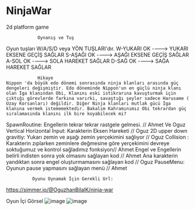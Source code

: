 # NinjaWar
2d platform game



                Oynanış ve Tuş
 Oyun tuşları W/A/S/D veya YÖN TUŞLARI'dır.
W-YUKARI OK ----> YUKARI EKSENE GEÇİŞ SAĞLAR
S-AŞAĞI OK ----> AŞAĞI EKSENE GEÇİŞ SAĞLAR
A-SOL OK ----> SOLA HAREKET SAĞLAR
D-SAĞ OK ----> SAĞA HAREKET SAĞLAR


                Hikaye
    Nippon 'da büyük edo dönemi sonrasında ninja klanları arasında güç dengeleri değişmiştir. Edo döneminde Nippon'un en güçlü ninja klanı olan İga klanından Obi, Klanını eski istikrarına kavuşturmak için çıktığı görevlerde farkına varırki, savaştığı şeyler sadece Harusame ( Uzay Korsanları) değildir. Diğer Ninja klanları mutlak gücü İga klanına vermek istememektedir. Bakalım Kahramınımız Obi tekrardan güç sıralamasında klanını ilk bire koyabilecek mi?


SpawnRoutine: Engellerin tekrar tekrar rastgele gelmesi. // Ahmet Ve Oguz
Vertical Horizontal İnput:  Karakterin Eksen Hareketi // Oguz
2D upper down gravitiy: Yukarı zemin ve aşağı zemin yerçekimini sağlıyor // Oguz
Collision : Karakterin zıplarken zeminlere değmesine göre yerçekimini devreye soktuğumuz ve kontrol sağladımız fonksiyon// Ahmet
Engel ve Engellerin belirli indisten sonra yok olmasını sağlayan kod // Ahmet
Ana karakterin yandıktan sonra engel oluşturmamasını sağlayan kod // Oguz
PauseMenu: Oyunun pause yapmasını sağlayan menü // Ahmet


              Oyunu Oynamak İçin Gerekli Url:
 https://simmer.io/@OguzhanBilalK/ninja-war
 
 
 Oyun İçi Görsel
 ![image](https://user-images.githubusercontent.com/73184456/204576539-f37a9952-7afd-4484-8632-c468fa9607f3.png)
 ![image](https://user-images.githubusercontent.com/73184456/204576715-c9fbd719-8910-4740-b769-c8683838bba7.png)
